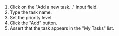 1. Click on the "Add a new task..." input field.
2. Type the task name.
3. Set the priority level.
4. Click the "Add" button.
5. Assert that the task appears in the "My Tasks" list.